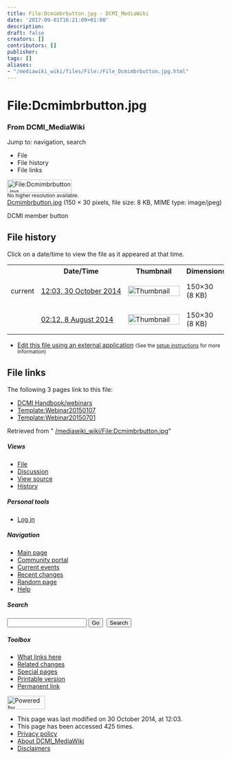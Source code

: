 ```yaml
---
title: File:Dcmimbrbutton.jpg - DCMI_MediaWiki
date: '2017-09-01T16:21:09+01:00'
description: 
draft: false
creators: []
contributors: []
publisher: 
tags: []
aliases:
- "/mediawiki_wiki/files/File:/File_Dcmimbrbutton.jpg.html"
---
```


<a id="top"></a>
# File:Dcmimbrbutton.jpg

### From DCMI\_MediaWiki

Jump to: navigation, search
<!-- start content -->
- File
- File history
- File links

 [<img alt="File:Dcmimbrbutton.jpg" src="/images/0/0c/Dcmimbrbutton.jpg" width="150" height="30">](/mediawiki_wiki/files/Dcmimbrbutton.jpg)  
<small>No higher resolution available.</small>  
 [Dcmimbrbutton.jpg](/images/0/0c/Dcmimbrbutton.jpg)‎ (150 × 30 pixels, file size: 8 KB, MIME type: image/jpeg)

DCMI member button

<!-- 
NewPP limit report
Preprocessor node count: 1/1000000
Post-expand include size: 0/2097152 bytes
Template argument size: 0/2097152 bytes
Expensive parser function count: 0/100
-->
## File history

Click on a date/time to view the file as it appeared at that time.

<table class="wikitable filehistory">
  <tr>
    <td></td>
    <th>Date/Time</th>
    <th>Thumbnail</th>
    <th>Dimensions</th>
    <th>User</th>
    <th>Comment</th>
  </tr>
  <tr>
    <td>current</td>
    <td class="filehistory-selected" style="white-space: nowrap;"><a href="/mediawiki_wiki/files/Dcmimbrbutton.jpg">12:03, 30 October 2014</a></td>
    <td><a href="/images/0/0c/Dcmimbrbutton.jpg"><img alt="Thumbnail for version as of 12:03, 30 October 2014" src="/images/0/0c/Dcmimbrbutton.jpg" width="120" height="24"></a></td>
    <td>150×30 <span style="white-space: nowrap;">(8 KB)</span>
    </td>
    <td>
      <a href="/index.php/User:WikiSysop" title="User:WikiSysop" class="mw-userlink">WikiSysop</a> <span style="white-space: nowrap;"> <span class="mw-usertoollinks">(<a href="/index.php?title=User_talk:WikiSysop&amp;action=edit&amp;redlink=1" class="new" title="User talk:WikiSysop (page does not exist)">Talk</a> | <a href="/index.php/Special:Contributions/WikiSysop" title="Special:Contributions/WikiSysop">contribs</a>)</span></span>
    </td>
    <td> <span class="comment">(DCMI member button)</span>
    </td>
  </tr>
  <tr>
    <td></td>
    <td style="white-space: nowrap;"><a href="/images/archive/0/0c/20141030120336%21Dcmimbrbutton.jpg">02:12, 8 August 2014</a></td>
    <td><a href="/images/archive/0/0c/20141030120336%21Dcmimbrbutton.jpg"><img alt="Thumbnail for version as of 02:12, 8 August 2014" src="/images/archive/0/0c/20141030120336%21Dcmimbrbutton.jpg" width="120" height="24"></a></td>
    <td>150×30 <span style="white-space: nowrap;">(8 KB)</span>
    </td>
    <td>
      <a href="/index.php?title=User:StuartSutton&amp;action=edit&amp;redlink=1" class="new mw-userlink" title="User:StuartSutton (page does not exist)">StuartSutton</a> <span style="white-space: nowrap;"> <span class="mw-usertoollinks">(<a href="/index.php?title=User_talk:StuartSutton&amp;action=edit&amp;redlink=1" class="new" title="User talk:StuartSutton (page does not exist)">Talk</a> | <a href="/index.php/Special:Contributions/StuartSutton" title="Special:Contributions/StuartSutton">contribs</a>)</span></span>
    </td>
    <td> <span class="comment">(DCMI member button)</span>
    </td>
  </tr>
</table>

  

- [Edit this file using an external application](/index.php?title=File:Dcmimbrbutton.jpg&action=edit&externaledit=true&mode=file "File:Dcmimbrbutton.jpg") <small>(See the <a href="http://www.mediawiki.org/wiki/Manual:External_editors" class="external text" rel="nofollow">setup instructions</a> for more information)</small>

## File links

The following 3 pages link to this file:

- [DCMI Handbook/webinars](/index.php/DCMI_Handbook/webinars "DCMI Handbook/webinars")
- [Template:Webinar20150107](/index.php/Template:Webinar20150107 "Template:Webinar20150107")
- [Template:Webinar20150701](/index.php/Template:Webinar20150701 "Template:Webinar20150701")

Retrieved from " [/mediawiki_wiki/File:Dcmimbrbutton.jpg](/mediawiki_wiki/files/File:/File:Dcmimbrbutton.jpg.html)"

<!-- end content -->

##### Views

- [File](/mediawiki_wiki/files/File:/File:Dcmimbrbutton.jpg.html "View the file page [c]")
- [Discussion](/index.php?title=File_talk:Dcmimbrbutton.jpg&action=edit&redlink=1 "Discussion about the content page [t]")
- [View source](/index.php?title=File:Dcmimbrbutton.jpg&action=edit "This page is protected.
You can view its source [e]")
- [History](/index.php?title=File:Dcmimbrbutton.jpg&action=history "Past revisions of this page [h]")

##### Personal tools

- [Log in](/index.php?title=Special:UserLogin&returnto=File:Dcmimbrbutton.jpg "You are encouraged to log in; however, it is not mandatory [o]")

<script type="text/javascript"> if (window.isMSIE55) fixalpha(); </script>

##### Navigation

- [Main page](/index.php/Main_Page "Visit the main page [z]")
- [Community portal](/index.php/DCMI_MediaWiki:Community_portal "About the project, what you can do, where to find things")
- [Current events](/index.php/DCMI_MediaWiki:Current_events "Find background information on current events")
- [Recent changes](/index.php/Special:RecentChanges "The list of recent changes in the wiki [r]")
- [Random page](/index.php/Special:Random "Load a random page [x]")
- [Help](/index.php/Help:Contents "The place to find out")

##### <label for="searchInput">Search</label>

<form action="/index.php" id="searchform">
				<input type="hidden" name="title" value="Special:Search">
				<input id="searchInput" title="Search DCMI_MediaWiki" accesskey="f" type="search" name="search">
				<input type="submit" name="go" class="searchButton" id="searchGoButton" value="Go" title="Go to a page with this exact name if exists"> 
				<input type="submit" name="fulltext" class="searchButton" id="mw-searchButton" value="Search" title="Search the pages for this text">
			</form>

##### Toolbox

- [What links here](/index.php/Special:WhatLinksHere/File:Dcmimbrbutton.jpg "List of all wiki pages that link here [j]")
- [Related changes](/index.php/Special:RecentChangesLinked/File:Dcmimbrbutton.jpg "Recent changes in pages linked from this page [k]")
- [Special pages](/index.php/Special:SpecialPages "List of all special pages [q]")
- [Printable version](/index.php?title=File:Dcmimbrbutton.jpg&printable=yes "Printable version of this page [p]")
- [Permanent link](/index.php?title=File:Dcmimbrbutton.jpg&oldid=8609 "Permanent link to this revision of the page")

<!-- end of the left (by default at least) column -->

 [<img src="/skins/common/images/poweredby_mediawiki_88x31.png" height="31" width="88" alt="Powered by MediaWiki">](http://www.mediawiki.org/)

- This page was last modified on 30 October 2014, at 12:03.
- This page has been accessed 425 times.
- [Privacy policy](/index.php/DCMI_MediaWiki:Privacy_policy "DCMI MediaWiki:Privacy policy")
- [About DCMI\_MediaWiki](/index.php/DCMI_MediaWiki:About "DCMI MediaWiki:About")
- [Disclaimers](/index.php/DCMI_MediaWiki:General_disclaimer "DCMI MediaWiki:General disclaimer")

<script>if (window.runOnloadHook) runOnloadHook();</script><!-- Served in 0.464 secs. -->
